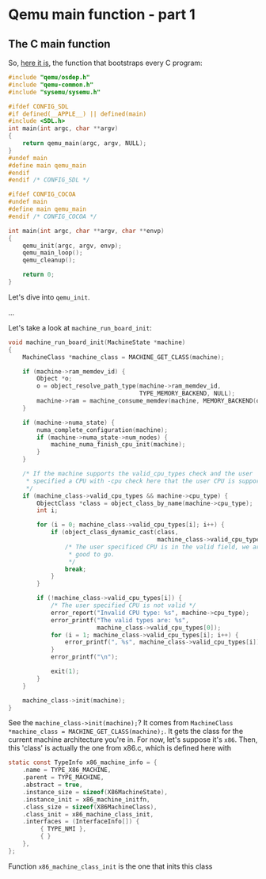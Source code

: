 Qemu main function - part 1
================================================================================

The C main function
--------------------------------------------------------------------------------

So, [here it is](https://github.com/qemu/qemu/blob/17e1e49814096a3daaa8e5a73acd56a0f30bdc18/softmmu/main.c), the function that bootstraps every C program:

```C
#include "qemu/osdep.h"
#include "qemu-common.h"
#include "sysemu/sysemu.h"

#ifdef CONFIG_SDL
#if defined(__APPLE__) || defined(main)
#include <SDL.h>
int main(int argc, char **argv)
{
    return qemu_main(argc, argv, NULL);
}
#undef main
#define main qemu_main
#endif
#endif /* CONFIG_SDL */

#ifdef CONFIG_COCOA
#undef main
#define main qemu_main
#endif /* CONFIG_COCOA */

int main(int argc, char **argv, char **envp)
{
    qemu_init(argc, argv, envp);
    qemu_main_loop();
    qemu_cleanup();

    return 0;
}
```
Let's dive into `qemu_init`.

...

Let's take a look at `machine_run_board_init`:

```C
void machine_run_board_init(MachineState *machine)
{
    MachineClass *machine_class = MACHINE_GET_CLASS(machine);

    if (machine->ram_memdev_id) {
        Object *o;
        o = object_resolve_path_type(machine->ram_memdev_id,
                                     TYPE_MEMORY_BACKEND, NULL);
        machine->ram = machine_consume_memdev(machine, MEMORY_BACKEND(o));
    }

    if (machine->numa_state) {
        numa_complete_configuration(machine);
        if (machine->numa_state->num_nodes) {
            machine_numa_finish_cpu_init(machine);
        }
    }

    /* If the machine supports the valid_cpu_types check and the user
     * specified a CPU with -cpu check here that the user CPU is supported.
     */
    if (machine_class->valid_cpu_types && machine->cpu_type) {
        ObjectClass *class = object_class_by_name(machine->cpu_type);
        int i;

        for (i = 0; machine_class->valid_cpu_types[i]; i++) {
            if (object_class_dynamic_cast(class,
                                          machine_class->valid_cpu_types[i])) {
                /* The user specificed CPU is in the valid field, we are
                 * good to go.
                 */
                break;
            }
        }

        if (!machine_class->valid_cpu_types[i]) {
            /* The user specified CPU is not valid */
            error_report("Invalid CPU type: %s", machine->cpu_type);
            error_printf("The valid types are: %s",
                         machine_class->valid_cpu_types[0]);
            for (i = 1; machine_class->valid_cpu_types[i]; i++) {
                error_printf(", %s", machine_class->valid_cpu_types[i]);
            }
            error_printf("\n");

            exit(1);
        }
    }

    machine_class->init(machine);
}
```

See the `machine_class->init(machine);`?  It comes from `MachineClass *machine_class = MACHINE_GET_CLASS(machine);`. 
It gets the class for the current machine architecture you're in. For now, let's suppose it's `x86`. Then, this 'class' is actually
the one from x86.c, which is defined here with

```C
static const TypeInfo x86_machine_info = {
    .name = TYPE_X86_MACHINE,
    .parent = TYPE_MACHINE,
    .abstract = true,
    .instance_size = sizeof(X86MachineState),
    .instance_init = x86_machine_initfn,
    .class_size = sizeof(X86MachineClass),
    .class_init = x86_machine_class_init,
    .interfaces = (InterfaceInfo[]) {
         { TYPE_NMI },
         { }
    },
};
```

Function `x86_machine_class_init` is the one that inits this class

